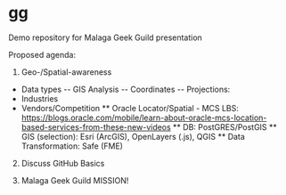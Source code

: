 # gg
Demo repository for Malaga Geek Guild presentation

Proposed agenda:

1. Geo-/Spatial-awareness
* Data types
-- GIS Analysis
-- Coordinates
-- Projections: 
* Industries
* Vendors/Competition
** Oracle Locator/Spatial - MCS LBS: https://blogs.oracle.com/mobile/learn-about-oracle-mcs-location-based-services-from-these-new-videos
** DB: PostGRES/PostGIS
** GIS (selection): Esri (ArcGIS), OpenLayers (.js), QGIS
** Data Transformation: Safe (FME)


2. Discuss GitHub Basics

3. Malaga Geek Guild MISSION!
